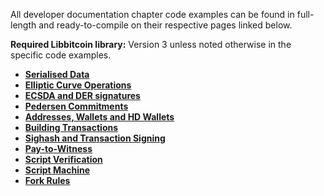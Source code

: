 All developer documentation chapter code examples can be found in full-length and ready-to-compile on their respective pages linked below.

**Required Libbitcoin library:** Version 3 unless noted otherwise in the specific code examples.

* [**Serialised Data**](https://github.com/libbitcoin/libbitcoin/wiki/Examples:-Serialised-Data)
* [**Elliptic Curve Operations**](https://github.com/libbitcoin/libbitcoin/wiki/Examples:-Elliptic-Curve-Operations)
* [**ECSDA and DER signatures**](https://github.com/libbitcoin/libbitcoin/wiki/Examples:-ECDSA-and-DER-Signatures)
* [**Pedersen Commitments**](https://github.com/libbitcoin/libbitcoin/wiki/Examples:-Pedersen-Commitments)
* [**Addresses, Wallets and HD Wallets**](https://github.com/libbitcoin/libbitcoin/wiki/Examples:-Addresses,-Wallets-and-HD-Derivation)
* [**Building Transactions**](https://github.com/libbitcoin/libbitcoin/wiki/Examples:-Building-Transactions)
* [**Sighash and Transaction Signing**](https://github.com/libbitcoin/libbitcoin/wiki/Examples:-Sighash-and-Partial-Transaction-Signing)
* [**Pay-to-Witness**](https://github.com/libbitcoin/libbitcoin/wiki/Examples:-Pay-to-Witness-Transactions)
* [**Script Verification**](https://github.com/libbitcoin/libbitcoin/wiki/Examples:-Script-Verification)
* [**Script Machine**](https://github.com/libbitcoin/libbitcoin/wiki/Examples:-Script-Machine)
* [**Fork Rules**](https://github.com/libbitcoin/libbitcoin/wiki/Examples:-Fork-Rules)
